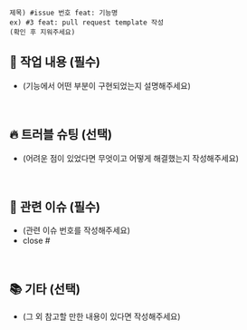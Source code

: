 ```
제목) #issue 번호 feat: 기능명
ex) #3 feat: pull request template 작성
(확인 후 지워주세요)
```

## 📌 작업 내용 (필수)
- (기능에서 어떤 부분이 구현되었는지 설명해주세요)

<br/>

## 🔥 트러블 슈팅 (선택) 
- (어려운 점이 있었다면 무엇이고 어떻게 해결했는지 작성해주세요)

<br/>

## 🌱 관련 이슈 (필수)
- (관련 이슈 번호를 작성해주세요) 
- close #

<br/> 

## 📚 기타 (선택) 
- (그 외 참고할 만한 내용이 있다면 작성해주세요)

<br/>
